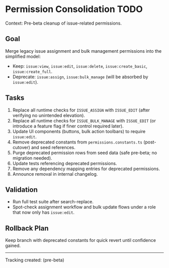 # Permission Consolidation TODO

Context: Pre-beta cleanup of issue-related permissions.

## Goal
Merge legacy issue assignment and bulk management permissions into the simplified model:

- Keep: `issue:view`, `issue:edit`, `issue:delete`, `issue:create_basic`, `issue:create_full`.
- Deprecate: `issue:assign`, `issue:bulk_manage` (will be absorbed by `issue:edit`).

## Tasks
1. Replace all runtime checks for `ISSUE_ASSIGN` with `ISSUE_EDIT` (after verifying no unintended elevation).
2. Replace all runtime checks for `ISSUE_BULK_MANAGE` with `ISSUE_EDIT` (or introduce a feature flag if finer control required later).
3. Update UI components (buttons, bulk action toolbars) to require `issue:edit`.
4. Remove deprecated constants from `permissions.constants.ts` (post-cutover) and seed references.
5. Purge deprecated permission rows from seed data (safe pre-beta; no migration needed).
6. Update tests referencing deprecated permissions.
7. Remove any dependency mapping entries for deprecated permissions.
8. Announce removal in internal changelog.

## Validation
- Run full test suite after search-replace.
- Spot-check assignment workflow and bulk update flows under a role that now only has `issue:edit`.

## Rollback Plan
Keep branch with deprecated constants for quick revert until confidence gained.

---
Tracking created: (pre-beta)
